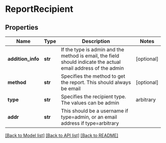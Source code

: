 # ReportRecipient

## Properties
Name | Type | Description | Notes
------------ | ------------- | ------------- | -------------
**addition_info** | **str** | If the type is admin and the method is email, the field should indicate the actual email address of the admin | [optional] 
**method** | **str** | Specifies the method to get the report. This should always be email | [optional] 
**type** | **str** | Specifies the recipient type. The values can be admin|arbitrary|group, where admin refers to a user in the account and arbitrary refers to an email address not associated with a user account. | 
**addr** | **str** | This should be a username if type&#x3D;admin, or an email address if type&#x3D;arbitrary | 

[[Back to Model list]](../README.md#documentation-for-models) [[Back to API list]](../README.md#documentation-for-api-endpoints) [[Back to README]](../README.md)

